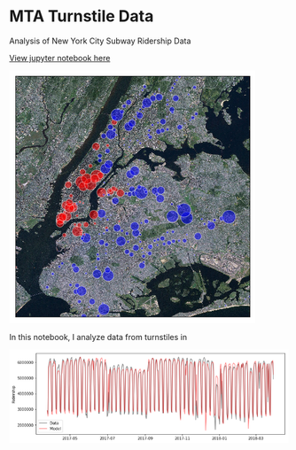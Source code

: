# MTA Turnstile Data
Analysis of New York City Subway Ridership Data

[View jupyter notebook here](https://nbviewer.jupyter.org/github/christopherbronner/MTA_Turnstile_Data/blob/master/MTA_ridership.ipynb)

<img src="mta-1.png">

In this notebook, I analyze data from turnstiles in

<img src="mta-4.png">
